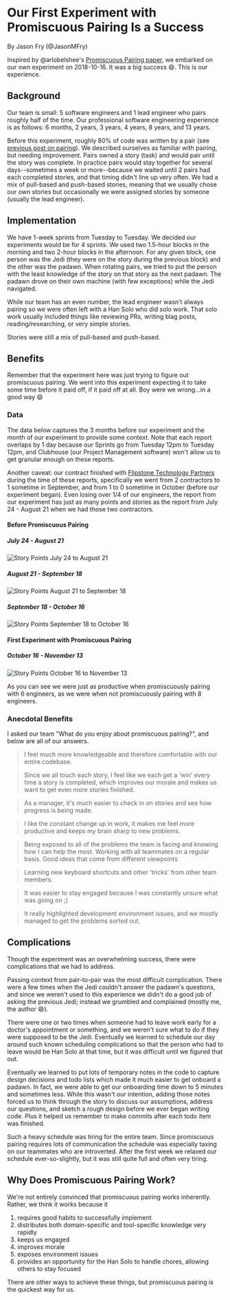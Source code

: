 # Our First Experiment with Promiscuous Pairing Is a Success

By Jason Fry (@JasonMFry)

Inspired by @arlobelshee's [Promiscuous Pairing paper][], we embarked on our own experiment on
2018-10-16. It was a big success :smile:. This is our experience.

## Background

Our team is small: 5 software engineers and 1 lead engineer who pairs roughly half of the time. Our
professional software engineering experience is as follows: 6 months, 2 years, 3 years, 4 years, 8
years, and 13 years.

Before this experiment, roughly 80% of code was written by a pair (see [previous post on
pairing][]). We described ourselves as familiar with pairing, but needing improvement. Pairs owned a
story (task) and would pair until the story was complete. In practice pairs would stay together for
several days--sometimes a week or more--because we waited until 2 pairs had each completed stories,
and that timing didn't line up very often. We had a mix of pull-based and push-based stories,
meaning that we usually chose our own stories but occasionally we were assigned stories by someone
(usually the lead engineer).

## Implementation

We have 1-week sprints from Tuesday to Tuesday. We decided our experiments would be for 4 sprints.
We used two 1.5-hour blocks in the morning and two 2-hour blocks in the afternoon. For any given block,
one person was the Jedi (they were on the story during the previous block) and the other was the
padawn. When rotating pairs, we tried to put the person with the least knowledge of the story on
that story as the next padawn. The padawn drove on their own machine (with few exceptions) while the
Jedi navigated.

While our team has an even number, the lead engineer wasn't always pairing so we were often left
with a Han Solo who did solo work. That solo work usually included things like reviewing PRs,
writing blag posts, reading/researching, or very simple stories.

Stories were still a mix of pull-based and push-based.

## Benefits

Remember that the experiment here was just trying to figure out promiscuous pairing. We went into
this experiment expecting it to take some time before it paid off, if it paid off at all. Boy were
we wrong...in a good way :smile:

### Data

The data below captures the 3 months before our experiment and the month of our experiment to
provide some context. Note that each report overlaps by 1 day because our Sprints go from Tuesday
12pm to Tuesday 12pm, and Clubhouse (our Project Management software) won't allow us to get granular
enough on these reports.

Another caveat: our contract finished with [Flipstone Technology Partners](http://flipstone.com)
during the time of these reports, specifically we went from 2 contractors to 1 sometime in
September, and from 1 to 0 sometime in October (before our experiment began). Even losing over 1/4
of our engineers, the report from our experiment has just as many points and stories as the report
from July 24 - August 21 when we had those two contractors.

#### Before Promiscuous Pairing

##### July 24 - August 21

![Story Points July 24 to August 21][]

##### August 21 - September 18

![Story Points August 21 to September 18][]

##### September 18 - October 16

![Story Points September 18 to October 16][]

#### First Experiment with Promiscuous Pairing

##### October 16 - November 13

![Story Points October 16 to November 13][]

As you can see we were just as productive when promiscuously pairing with 6 engineers, as we were
when not promiscuously pairing with 8 engineers.

### Anecdotal Benefits

I asked our team "What do you enjoy about promiscuous pairing?", and below are all of our answers.

> I feel much more knowledgeable and therefore comfortable with our entire codebase.

> Since we all touch each story, I feel like we each get a 'win' every time a story is completed,
> which improves our morale and makes us want to get even more stories finished.

> As a manager, it's much easier to check in on stories and see how progress is being made.

> I like the constant change up in work, it makes me feel more productive and keeps my brain sharp
> to new problems.

> Being exposed to all of the problems the team is facing and knowing how I can help the most.
> Working with all teammates on a regular basis. Good ideas that come from different viewpoints

> Learning new keyboard shortcuts and other 'tricks' from other team members.

> It was easier to stay engaged because I was constantly unsure what was going on ;)

> It really highlighted development environment issues, and we mostly managed to get the problems
> sorted out.

## Complications

Though the experiment was an overwhelming success, there were complications that we had to address.

Passing context from pair-to-pair was the most difficult complication. There were a few times when
the Jedi couldn't answer the padawn's questions, and since we weren't used to this experience we
didn't do a good job of asking the previous Jedi; instead we grumbled and complained (mostly me, the
author :smile:).

There were one or two times when someone had to leave work early for a doctor's appointment or
something, and we weren't sure what to do if they were supposed to be the Jedi. Eventually we
learned to schedule our day around such known scheduling complications so that the person who had to
leave would be Han Solo at that time, but it was difficult until we figured that out.

Eventually we learned to put lots of temporary notes in the code to capture design decisions and
todo lists which made it much easier to get onboard a padawn. In fact, we were able to get our
onboarding time down to 5 minutes and sometimes less. While this wasn't our intention, adding those
notes forced us to think through the story to discuss our assumptions, address our questions, and
sketch a rough design before we ever began writing code. Plus it helped us remember to make commits
after each todo item was finished.

Such a heavy schedule was tiring for the entire team. Since promiscuous pairing requires lots of
communication the schedule was especially taxing on our teammates who are introverted. After the
first week we relaxed our schedule ever-so-slightly, but it was still quite full and often very
tiring.

## Why Does Promiscuous Pairing Work?

We're not entirely convinced that promiscuous pairing works inherently. Rather, we think it works
because it

1. requires good habits to successfully implement
1. distributes both domain-specific and tool-specific knowledge very rapidly
1. keeps us engaged
1. improves morale
1. exposes environment issues
1. provides an opportunity for the Han Solo to handle chores, allowing others to stay focused

There are other ways to achieve these things, but promiscuous pairing is the quickest way for us.

[previous post on pairing]: https://engineering.itpro.tv/2018/10/24/how-we-work-pair-programming/
[Promiscuous Pairing paper]: http://csis.pace.edu/~grossman/dcs/XR4-PromiscuousPairing.pdf
[Story Points July 24 to August 21]: /assets/Story_Points_July24-Aug21.png
[Story Points August 21 to September 18]: /assets/Story_Points_Aug21-Sept18.png
[Story Points September 18 to October 16]: /assets/Story_Points_Sept18-Oct16.png
[Story Points October 16 to November 13]: /assets/Story_Points_Oct16-Nov13.png
